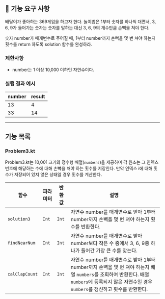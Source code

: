 ## 🚀 기능 요구 사항

배달이가 좋아하는 369게임을 하고자 한다. 놀이법은 1부터 숫자를 하나씩 대면서, 3, 6, 9가 들어가는 숫자는 숫자를 말하는 대신 3, 6, 9의 개수만큼 손뼉을 쳐야 한다.

숫자 number가 매개변수로 주어질 때, 1부터 number까지 손뼉을 몇 번 쳐야 하는지 횟수를 return 하도록 solution 함수를 완성하라.

### 제한사항

- number는 1 이상 10,000 이하인 자연수이다.

### 실행 결과 예시

| number | result |
| --- | --- |
| 13 | 4 |
| 33 | 14 |

---
## 기능 목록

### Problem3.kt
Problem3.kt는 10,001 크기의 정수형 배열(`numbers`)을 제공하며 각 원소는 그 인덱스 번호에 해당하는 수에 대해 손뼉을 쳐야 하는 횟수를 저장한다.
만약 인덱스 i에 대해 횟수가 저장되어 있지 않은 상태일 경우 횟수를 계산한다.

| 함수             |파라미터|반환 값| 설명                                                                                                                                |
|----------------|---|---|-----------------------------------------------------------------------------------------------------------------------------------|
| `solution3`    |`Int`|`Int`| 자연수 number를 매개변수로 받아 1부터 number까지 손뼉을 몇 번 쳐야 하는지 횟수를 반환한다.                                                                        |
| `findNearNum`  |`Int`|`Int`| 자연수 number를 매개변수로 받아 number보다 작은 수 중에서 3, 6, 9중 하나가 들어간 가장 큰 수를 찾는다.                                                              |
| `calClapCount` |`Int`|`Int`| 자연수 number를 매개변수로 받아 1부터 number까지 손뼉을 몇 번 쳐야 하는지 배열 `numbers`를 조회하여 반환한다. 배열 `numbers`에 등록되지 않은 자연수일 경우 `numbers`를 갱신하고 횟수를 반환한다. |